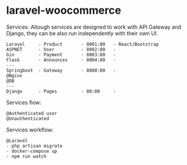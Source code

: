 # laravel-woocommerce

Services:
Altough services are designed to work with API Gateway and Django, they can be also run independently with their own UI.
```
Laravel     - Product       - 8001:80   - React/Bootstrap
ASPNET      - User          - 8002:80   -
Gin         - Payment       - 8003:80   -
Flask       - Announces     - 8004:80   -
---
Springboot  - Gateway       - 8080:80   -
@Nginx
@DB
---
Django      - Pages         - 80:80     -
```

Services flow:
```
@Authenticated user
@Unauthenticated
```

Services workflow:
```
@Laravel
- php artisan migrate
- docker-compose up
- npm run watch
```